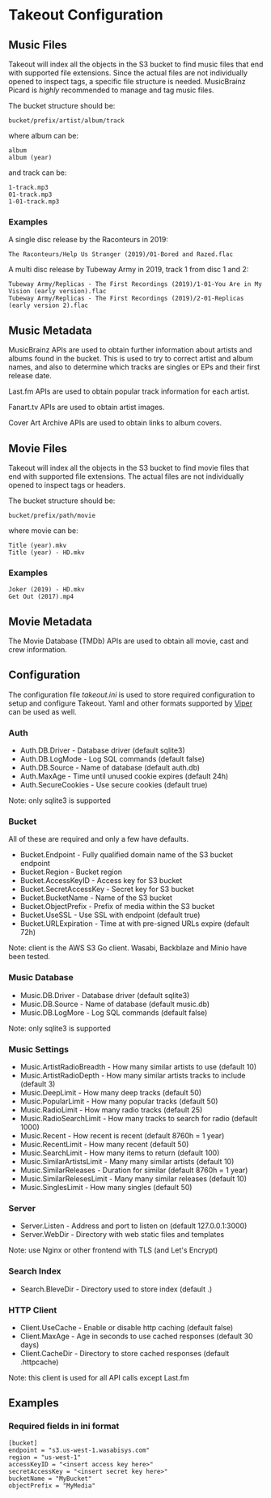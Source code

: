 # Takeout Configuration

## Music Files

Takeout will index all the objects in the S3 bucket to find music
files that end with supported file extensions. Since the actual files
are not individually opened to inspect tags, a specific file structure
is needed. MusicBrainz Picard is _highly_ recommended to manage and tag
music files.

The bucket structure should be:

	bucket/prefix/artist/album/track

where album can be:

	album
	album (year)

and track can be:

	1-track.mp3
	01-track.mp3
	1-01-track.mp3

### Examples

A single disc release by the Raconteurs in 2019:

	The Raconteurs/Help Us Stranger (2019)/01-Bored and Razed.flac

A multi disc release by Tubeway Army in 2019, track 1 from disc 1 and 2:

	Tubeway Army/Replicas - The First Recordings (2019)/1-01-You Are in My Vision (early version).flac
	Tubeway Army/Replicas - The First Recordings (2019)/2-01-Replicas (early version 2).flac

## Music Metadata

MusicBrainz APIs are used to obtain further information about artists
and albums found in the bucket. This is used to try to correct artist
and album names, and also to determine which tracks are singles or EPs
and their first release date.

Last.fm APIs are used to obtain popular track information for each
artist.

Fanart.tv APIs are used to obtain artist images.

Cover Art Archive APIs are used to obtain links to album covers.

## Movie Files

Takeout will index all the objects in the S3 bucket to find movie
files that end with supported file extensions. The actual files
are not individually opened to inspect tags or headers.

The bucket structure should be:

	bucket/prefix/path/movie

where movie can be:

    Title (year).mkv
    Title (year) - HD.mkv

### Examples

    Joker (2019) - HD.mkv
	Get Out (2017).mp4

## Movie Metadata

The Movie Database (TMDb) APIs are used to obtain all movie, cast and crew information.

## Configuration ##

The configuration file _takeout.ini_ is used to store required configuration to
setup and configure Takeout. Yaml and other formats supported by
[Viper](https://github.com/spf13/viper) can be used as well.


### Auth

* Auth.DB.Driver - Database driver (default sqlite3)
* Auth.DB.LogMode - Log SQL commands (default false)
* Auth.DB.Source - Name of database (default auth.db)
* Auth.MaxAge - Time until unused cookie expires (default 24h)
* Auth.SecureCookies - Use secure cookies (default true)

Note: only sqlite3 is supported

### Bucket

All of these are required and only a few have defaults.

* Bucket.Endpoint - Fully qualified domain name of the S3 bucket endpoint
* Bucket.Region - Bucket region
* Bucket.AccessKeyID - Access key for S3 bucket
* Bucket.SecretAccessKey - Secret key for S3 bucket
* Bucket.BucketName - Name of the S3 bucket
* Bucket.ObjectPrefix - Prefix of media within the S3 bucket
* Bucket.UseSSL - Use SSL with endpoint (default true)
* Bucket.URLExpiration - Time at with pre-signed URLs expire (default 72h)

Note: client is the AWS S3 Go client. Wasabi, Backblaze and Minio have been tested.

### Music Database

* Music.DB.Driver - Database driver (default sqlite3)
* Music.DB.Source - Name of database (default music.db)
* Music.DB.LogMore - Log SQL commands (default false)

Note: only sqlite3 is supported

### Music Settings

* Music.ArtistRadioBreadth - How many similar artists to use (default 10)
* Music.ArtistRadioDepth - How many similar artists tracks to include (default 3)
* Music.DeepLimit - How many deep tracks (default 50)
* Music.PopularLimit - How many popular tracks (default 50)
* Music.RadioLimit - How many radio tracks (default 25)
* Music.RadioSearchLimit - How many tracks to search for radio (default 1000)
* Music.Recent - How recent is recent (default 8760h = 1 year)
* Music.RecentLimit - How many recent (default 50)
* Music.SearchLimit - How many items to return (default 100)
* Music.SimilarArtistsLimit - Many many similar artists (default 10)
* Music.SimilarReleases - Duration for similar (default 8760h = 1 year)
* Music.SimilarRelesesLimit - Many many similar releases (default 10)
* Music.SinglesLimit - How many singles (default 50)

### Server

* Server.Listen - Address and port to listen on (default 127.0.0.1:3000)
* Server.WebDir - Directory with web static files and templates

Note: use Nginx or other frontend with TLS (and Let's Encrypt)

### Search Index

* Search.BleveDir - Directory used to store index (default .)

### HTTP Client

* Client.UseCache - Enable or disable http caching (default false)
* Client.MaxAge - Age in seconds to use cached responses (default 30 days)
* Client.CacheDir - Directory to store cached responses (default .httpcache)

Note: this client is used for all API calls except Last.fm

## Examples

### Required fields in ini format

	[bucket]
	endpoint = "s3.us-west-1.wasabisys.com"
	region = "us-west-1"
	accessKeyID = "<insert access key here>"
	secretAccessKey = "<insert secret key here>"
	bucketName = "MyBucket"
	objectPrefix = "MyMedia"

